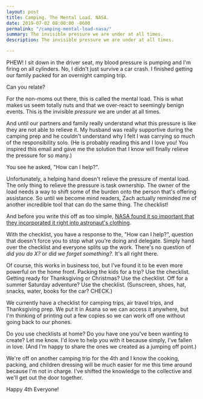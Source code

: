 ```yaml
---
layout: post
title: Camping. The Mental Load. NASA.
date: 2019-07-02 08:00:00 -0600
permalink: "/camping-mental-load-nasa/"
summary: The invisible pressure we are under at all times.
description: The invisible pressure we are under at all times.

---
```

PHEW! I sit down in the driver seat, my blood pressure is pumping and I'm firing on all cylinders. No, I didn't just survive a car crash. I finished getting our family packed for an overnight camping trip.

Can you relate?

For the non-moms out there, this is called the mental load. This is what makes us seem totally nuts and that we over-react to seemingly benign events. This is the invisible _pressure_ we are under at all times.

And until our partners and family really understand what this pressure is like they are not able to relieve it. My husband was really supportive during the camping prep and he couldn't understand why I felt I was carrying so much of the responsibility solo. (He is probably reading this and I love you! You inspired this email and gave me the solution that I know will finally relieve the pressure for so many.)

You see he asked, "How can I help?".

Unfortunately, a helping hand doesn't relieve the pressure of mental load. The only thing to relieve the pressure is task ownership. The owner of the load needs a way to shift some of the burden onto the person that's offering assistance. So until we become mind readers, Zach actually reminded me of another incredible tool that can do the same thing. The checklist!

And before you write this off as too simple, [NASA found it so important that they incorporated it right into astronaut's clothing](https://el2.convertkit-mail.com/c/preview/dpheh0hz/aHR0cHM6Ly9ibG9nLm51Y2xpbm8uY29tL3RoZS1zaW1wbGUtZ2VuaXVzLW9mLWNoZWNrbGlzdHMtZnJvbS1iLTE3LXRvLXRoZS1hcG9sbG8tbWlzc2lvbnM=).

With the checklist, you have a response to the, "How can I help?", question that doesn't force you to stop what you're doing and delegate. Simply hand over the checklist and everyone splits up the work. There's no question of _did you do X?_ or _did we forget something?._ It's all right there.

Of course, this works in business too, but I've found it to be even more powerful on the home front. Packing the kids for a trip? Use the checklist. Getting ready for Thanksgiving or Christmas? Use the checklist. Off for a summer Saturday adventure? Use the checklist. (Sunscreen, shoes, hat, snacks, water, books for the car? CHECK.)

We currently have a checklist for camping trips, air travel trips, and Thanksgiving prep. We put it in Asana so we can access it anywhere, but I'm thinking of printing out a few copies so we can work off one without going back to our phones.

Do you use checklists at home? Do you have one you've been wanting to create? Let me know. I'd love to help you with it because simply, I've fallen in love. (And I'm happy to share the ones we created as a jumping off point.)

We're off on another camping trip for the 4th and I know the cooking, packing, and children dressing will be much easier for me this time around because I'm not in charge. I've shifted the knowledge to the collective and we'll get out the door together.

Happy 4th Everyone!